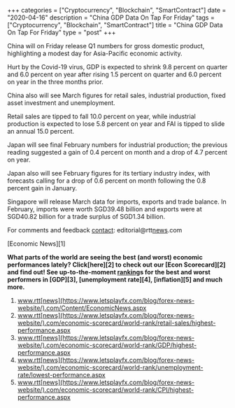 +++
categories = ["Cryptocurrency", "Blockchain", "SmartContract"]
date = "2020-04-16"
description = "China GDP Data On Tap For Friday"
tags = ["Cryptocurrency", "Blockchain", "SmartContract"]
title = "China GDP Data On Tap For Friday"
type = "post"
+++

China will on Friday release Q1 numbers for gross domestic product,
highlighting a modest day for Asia-Pacific economic activity.

Hurt by the Covid-19 virus, GDP is expected to shrink 9.8 percent on
quarter and 6.0 percent on year after rising 1.5 percent on quarter and
6.0 percent on year in the three months prior.

China also will see March figures for retail sales, industrial
production, fixed asset investment and unemployment.

Retail sales are tipped to fall 10.0 percent on year, while industrial
production is expected to lose 5.8 percent on year and FAI is tipped to
slide an annual 15.0 percent.

Japan will see final February numbers for industrial production; the
previous reading suggested a gain of 0.4 percent on month and a drop of
4.7 percent on year.

Japan also will see February figures for its tertiary industry index,
with forecasts calling for a drop of 0.6 percent on month following the
0.8 percent gain in January.

Singapore will release March data for imports, exports and trade
balance. In February, imports were worth SGD39.48 billion and exports
were at SGD40.82 billion for a trade surplus of SGD1.34 billion.

For comments and feedback [contact](https://www.playgroundfx.com/contact/): editorial@rtt[news](https://www.letsplayfx.com/blog/forex-news-website/).com

[Economic News][1]

 **What parts of the world are seeing the best (and worst) economic
performances lately? Click[here][2] to check out our [Econ Scorecard][2]
and find out! See up-to-the-moment [ranking](https://www.playgroundfx.com/blog/crypto-exchange-ranking/)s for the best and worst
performers in [GDP][3], [unemployment rate][4], [inflation][5] and much
more.**

   1. www.rtt[news](https://www.letsplayfx.com/blog/forex-news-website/).com/Content/EconomicNews.aspx
   2. www.rtt[news](https://www.letsplayfx.com/blog/forex-news-website/).com/economic-scorecard/world-rank/retail-sales/highest-performance.aspx
   3. www.rtt[news](https://www.letsplayfx.com/blog/forex-news-website/).com/economic-scorecard/world-rank/GDP/highest-performance.aspx
   4. www.rtt[news](https://www.letsplayfx.com/blog/forex-news-website/).com/economic-scorecard/world-rank/unemployment-rate/lowest-performance.aspx
   5. www.rtt[news](https://www.letsplayfx.com/blog/forex-news-website/).com/economic-scorecard/world-rank/CPI/highest-performance.aspx